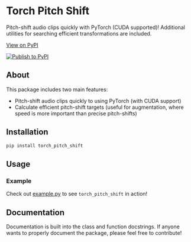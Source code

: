 # Torch Pitch Shift

Pitch-shift audio clips quickly with PyTorch (CUDA supported)! Additional utilities for searching efficient transformations are included.

[View on PyPI](https://pypi.org/project/torch-pitch-shift/)

[![Publish to PyPI](https://github.com/KentoNishi/torch_pitch_shift/actions/workflows/publish.yaml/badge.svg)](https://github.com/KentoNishi/torch_pitch_shift/actions/workflows/publish.yaml)

## About

This package includes two main features:
* Pitch-shift audio clips quickly to using PyTorch (with CUDA support)
* Calculate efficient pitch-shift targets (useful for augmentation, where speed is more important than precise pitch-shifts)

## Installation
```bash
pip install torch_pitch_shift
```

## Usage

### Example
Check out [example.py](./example.py) to see `torch_pitch_shift` in action!

## Documentation
Documentation is built into the class and function docstrings. If anyone wants to properly document the package, please feel free to contribute!
